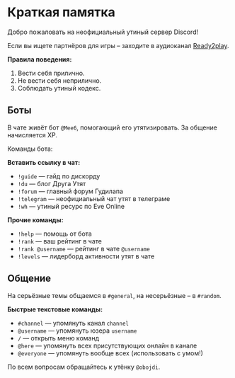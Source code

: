# Краткая памятка

Добро пожаловать на неофициальный утиный сервер Discord!

Если вы ищете партнёров для игры – заходите в аудиоканал <span style="text-decoration:underline">Ready2play</span>.

**Правила поведения:**

1. Вести себя прилично.
2. Не вести себя неприлично.
3. Соблюдать утиный кодекс.

## Боты

В чате живёт бот `@Mee6`, помогающий его утятизировать. За общение начисляется XP. 

Команды бота:

**Вставить ссылку в чат:**

* `!guide` — гайд по дискорду
* `!du` — блог Друга Утят
* `!forum` — главный форум Гудилапа
* `!telegram` — неофициальный чат утят в телеграме
* `!wh` — утиный ресурс по Eve Online

**Прочие команды:**

* `!help` — помощь от бота
* `!rank` — ваш рейтинг в чате
* `!rank @username` — рейтинг в чате `@username`
* `!levels` — лидерборд активности утят в чате

## Общение

На серьёзные темы общаемся в `#general`, на несерьёзные – в `#random`.

**Быстрые текстовые команды:**

* `#channel` — упомянуть канал `channel`
* `@username` — упомянуть юзера `username`
* `/` — открыть меню команд
* `@here` — упомянуть всех присутствующих онлайн в канале
* `@everyone` — упомянуть вообще всех (использовать с умом!)

По всем вопросам обращайтесь к утёнку `@obojdi`.